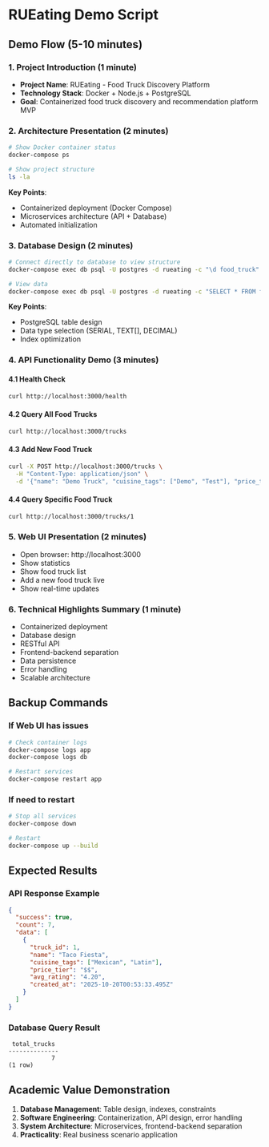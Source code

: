 # RUEating Demo Script

## Demo Flow (5-10 minutes)

### 1. Project Introduction (1 minute)
- **Project Name**: RUEating - Food Truck Discovery Platform
- **Technology Stack**: Docker + Node.js + PostgreSQL
- **Goal**: Containerized food truck discovery and recommendation platform MVP

### 2. Architecture Presentation (2 minutes)
```bash
# Show Docker container status
docker-compose ps

# Show project structure
ls -la
```

**Key Points**:
- Containerized deployment (Docker Compose)
- Microservices architecture (API + Database)
- Automated initialization

### 3. Database Design (2 minutes)
```bash
# Connect directly to database to view structure
docker-compose exec db psql -U postgres -d rueating -c "\d food_truck"

# View data
docker-compose exec db psql -U postgres -d rueating -c "SELECT * FROM food_truck LIMIT 3;"
```

**Key Points**:
- PostgreSQL table design
- Data type selection (SERIAL, TEXT[], DECIMAL)
- Index optimization

### 4. API Functionality Demo (3 minutes)

#### 4.1 Health Check
```bash
curl http://localhost:3000/health
```

#### 4.2 Query All Food Trucks
```bash
curl http://localhost:3000/trucks
```

#### 4.3 Add New Food Truck
```bash
curl -X POST http://localhost:3000/trucks \
  -H "Content-Type: application/json" \
  -d '{"name": "Demo Truck", "cuisine_tags": ["Demo", "Test"], "price_tier": "$$", "avg_rating": 4.5}'
```

#### 4.4 Query Specific Food Truck
```bash
curl http://localhost:3000/trucks/1
```

### 5. Web UI Presentation (2 minutes)
- Open browser: http://localhost:3000
- Show statistics
- Show food truck list
- Add a new food truck live
- Show real-time updates

### 6. Technical Highlights Summary (1 minute)
- Containerized deployment
- Database design
- RESTful API
- Frontend-backend separation
- Data persistence
- Error handling
- Scalable architecture

## Backup Commands

### If Web UI has issues
```bash
# Check container logs
docker-compose logs app
docker-compose logs db

# Restart services
docker-compose restart app
```

### If need to restart
```bash
# Stop all services
docker-compose down

# Restart
docker-compose up --build
```

## Expected Results

### API Response Example
```json
{
  "success": true,
  "count": 7,
  "data": [
    {
      "truck_id": 1,
      "name": "Taco Fiesta",
      "cuisine_tags": ["Mexican", "Latin"],
      "price_tier": "$$",
      "avg_rating": "4.20",
      "created_at": "2025-10-20T00:53:33.495Z"
    }
  ]
}
```

### Database Query Result
```
 total_trucks 
--------------
            7
(1 row)
```

## Academic Value Demonstration

1. **Database Management**: Table design, indexes, constraints
2. **Software Engineering**: Containerization, API design, error handling
3. **System Architecture**: Microservices, frontend-backend separation
4. **Practicality**: Real business scenario application
